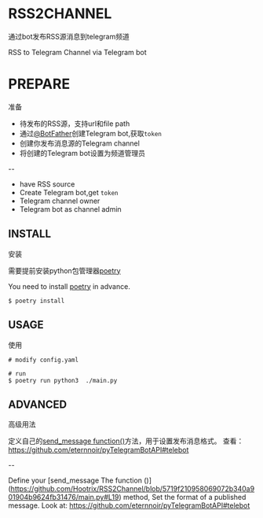 # RSS2CHANNEL

通过bot发布RSS源消息到telegram频道

RSS to Telegram Channel 
via Telegram bot

# PREPARE

准备

 - 待发布的RSS源，支持url和file path
 - 通过[@BotFather](https://t.me/BotFather)创建Telegram bot,获取`token`
 - 创建你发布消息源的Telegram channel
 - 将创建的Telegram bot设置为频道管理员

--

 - have RSS source
 - Create Telegram bot,get `token`
 - Telegram channel owner
 - Telegram bot as channel admin



## INSTALL

安装

需要提前安装python包管理器[poetry](https://poetry.eustace.io/docs)

You need to install [poetry](https://poetry.eustace.io/docs) in advance.

```
$ poetry install

```

## USAGE

使用

```
# modify config.yaml

# run
$ poetry run python3  ./main.py 
```

## ADVANCED

高级用法

定义自己的[send_message function()](https://github.com/Hootrix/RSS2Channel/blob/5719f210958069072b340a901904b9624fb31476/main.py#L19)方法，用于设置发布消息格式。
查看：https://github.com/eternnoir/pyTelegramBotAPI#telebot

--

Define your  [send_message The function ()] (https://github.com/Hootrix/RSS2Channel/blob/5719f210958069072b340a901904b9624fb31476/main.py#L19) method, Set the format of a published message.
Look at: https://github.com/eternnoir/pyTelegramBotAPI#telebot
